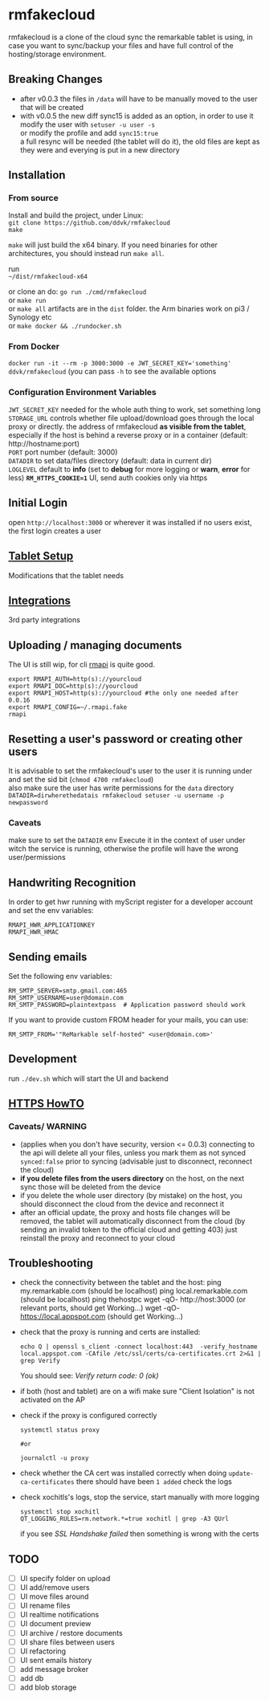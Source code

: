 # rmfakecloud
rmfakecloud is a clone of the cloud sync the remarkable tablet is using, in case you want to sync/backup your files and have full control of the hosting/storage environment.

## Breaking Changes
- after v0.0.3 the files in `/data` will have to be manually moved to the user that will be created
- with v0.0.5 the new diff sync15 is added as an option, in order to use it modify the user with `setuser -u user -s`  
  or modify the profile and add `sync15:true`  
  a full resync will be needed (the tablet will do it), the old files are kept as they were and everying is put in a new directory

## Installation

### From source

Install and build the project, under Linux:  
`git clone https://github.com/ddvk/rmfakecloud`  
`make`

`make` will just build the x64 binary. If you need binaries for other architectures, you should instead run `make all`.

run  
`~/dist/rmfakecloud-x64`

or clone an do: `go run ./cmd/rmfakecloud`  
or `make run`  
or `make all` artifacts are in the `dist` folder. the Arm binaries work on pi3 / Synology etc  
or `make docker && ./rundocker.sh`


### From Docker
`docker run -it --rm -p 3000:3000 -e JWT_SECRET_KEY='something' ddvk/rmfakecloud` (you can pass `-h` to see the available options

### Configuration Environment Variables
`JWT_SECRET_KEY` needed for the whole auth thing to work, set something long  
`STORAGE_URL` controls whether file upload/download goes through the local proxy or directly. the address of rmfakecloud **as visible from the tablet**, especially if the host is behind a reverse proxy or in a container (default: http://hostname:port)  
`PORT` port number (default: 3000)  
`DATADIR` to set data/files directory (default: data in current dir)  
`LOGLEVEL` default to **info** (set to **debug** for more logging or **warn**, **error** for less)
**`RM_HTTPS_COOKIE=1`** UI, send auth cookies only via https 

## Initial Login
open `http://localhost:3000` or wherever it was installed
if no users exist, the first login creates a user

## [Tablet Setup](docs/tablet.md)
Modifications that the tablet needs


## [Integrations](docs/integrations.md)
3rd party integrations

## Uploading / managing documents
The UI is still wip, for cli [rmapi](https://github.com/juruen/rmapi) is quite good.
```
export RMAPI_AUTH=http(s)://yourcloud
export RMAPI_DOC=http(s)://yourcloud
export RMAPI_HOST=http(s)://yourcloud #the only one needed after 0.0.16
export RMAPI_CONFIG=~/.rmapi.fake
rmapi
```

## Resetting a user's password or creating other users
It is advisable to set the rmfakecloud's user to the user it is running under and set the sid bit (`chmod 4700 rmfakecloud`)  
also make sure the user has write permissions for the `data` directory
`DATADIR=dirwherethedatais rmfakecloud setuser -u username -p newpassword`

### Caveats
make sure to set the `DATADIR` env
Execute it in the context of user under witch the service is running, otherwise the profile will have the wrong user/permissions

## Handwriting Recognition
In order to get hwr running with myScript register for a developer account and set the env variables: 

`RMAPI_HWR_APPLICATIONKEY`  
`RMAPI_HWR_HMAC`

## Sending emails
Set the following env variables:

```
RM_SMTP_SERVER=smtp.gmail.com:465
RM_SMTP_USERNAME=user@domain.com
RM_SMTP_PASSWORD=plaintextpass  # Application password should work
```

If you want to provide custom FROM header for your mails, you can use:
```
RM_SMTP_FROM='"ReMarkable self-hosted" <user@domain.com>'
```


## Development
run `./dev.sh` which will start the UI and backend

## [HTTPS HowTO](docs/https.md)

### Caveats/ WARNING
- (applies when you don't have security, version <= 0.0.3) connecting to the api will delete all your files, unless you mark them as not synced `synced:false` prior to syncing (advisable just to disconnect, reconnect the cloud)
- **if you delete files from the users directory** on the host, on the next sync those will be deleted from the device
- if you delete the whole user directory (by mistake) on the host, you should disconnect the cloud from the device and reconnect it
- after an official update, the proxy and hosts file changes will be removed, the tablet will automatically disconnect from the cloud (by sending an invalid token to the official cloud and getting 403)
  just reinstall the proxy and reconnect to your cloud

## Troubleshooting
- check the connectivity between the tablet and the host:
    ping my.remarkable.com (should be localhost)
    ping local.remarkable.com (should be localhost)
    ping thehostpc
    wget -qO- http://host:3000 (or relevant ports, should get Working...)
    wget -qO- https://local.appspot.com (should get Working...)
    
- check that the proxy is running and certs are installed:
    ```
    echo Q | openssl s_client -connect localhost:443  -verify_hostname local.appspot.com -CAfile /etc/ssl/certs/ca-certificates.crt 2>&1 | grep Verify
    ```
    You should see: *Verify return code: 0 (ok)*

- if both (host and tablet) are on a wifi make sure "Client Isolation" is not activated on the AP

- check if the proxy is configured correctly
    ```
    systemctl status proxy

    #or

    journalctl -u proxy
    ```
- check whether the CA cert was installed correctly
    when doing `update-ca-certificates` there should have been `1 added`
    check the logs

- check xochitls's logs, stop the service, start manually with more logging
    ```
    systemctl stop xochitl
    QT_LOGGING_RULES=rm.network.*=true xochitl | grep -A3 QUrl

    ```
    if you see *SSL Handshake failed* then something is wrong with the certs

## TODO
- [ ] UI specify folder on upload
- [ ] UI add/remove users
- [ ] UI move files around
- [ ] UI rename files
- [ ] UI realtime notifications
- [ ] UI document preview
- [ ] UI archive / restore documents
- [ ] UI share files between users
- [ ] UI refactoring
- [ ] UI sent emails history
- [ ] add message broker
- [ ] add db
- [ ] add blob storage
